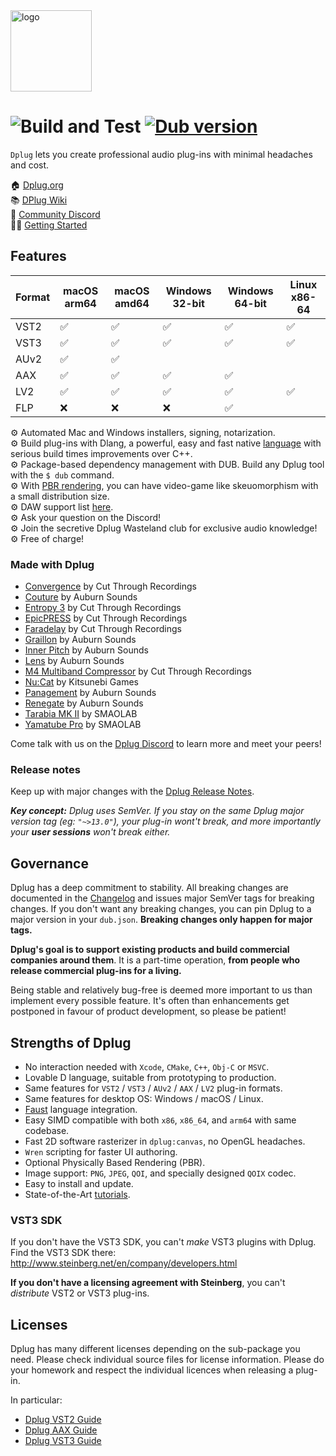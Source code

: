 <img alt="logo" src="https://cdn.rawgit.com/AuburnSounds/dplug/master/tools/dplug-logos/logo-coloured-on-transparent.png" width="130">

# ![Build and Test](https://github.com/AuburnSounds/Dplug/workflows/ci/badge.svg) <a href="https://code.dlang.org/packages/dplug" title="Go to dplug"><img src="https://img.shields.io/dub/v/dplug.svg" alt="Dub version"></a>

`Dplug` lets you create professional audio plug-ins with minimal headaches and cost.

🏠 [Dplug.org](https://dplug.org/)  
📚 [DPlug Wiki](https://github.com/AuburnSounds/Dplug/wiki)  
💬 [Community Discord](https://discord.gg/7PdUvUbyJs)  
👩‍🏫 [Getting Started](https://github.com/AuburnSounds/Dplug/wiki/Getting-Started)  


## Features

|  Format | macOS arm64 | macOS amd64  | Windows 32-bit | Windows 64-bit | Linux x86-64 | 
|---------|-------------|--------------|----------------|----------------|--------------|
| VST2    | ✅         | ✅          | ✅            | ✅            | ✅          | 
| VST3    | ✅         | ✅          | ✅            | ✅            | ✅          | 
| AUv2    | ✅         | ✅          |                |                |              |
| AAX     | ✅          | ✅          | ✅             | ✅            |              |
| LV2     | ✅         | ✅          | ✅            | ✅            | ✅          | 
| FLP     | ❌         | ❌          | ❌            | ✅            |             | 


⚙️ Automated Mac and Windows installers, signing, notarization.  
⚙️ Build plug-ins with Dlang, a powerful, easy and fast native [language](https://dlang.org/orgs-using-d.html) with serious build times improvements over C++.  
⚙️ Package-based dependency management with DUB. Build any Dplug tool with the `$ dub` command.  
⚙️ With [PBR rendering](http://www.auburnsounds.com/blog/2016-09-16_PBR-for-Audio-Software-Interfaces.html), you can have video-game like skeuomorphism with a small distribution size.  
⚙️ DAW support list [here](https://github.com/AuburnSounds/Dplug/wiki/Host-Support).  
⚙️ Ask your question on the Discord!  
⚙️ Join the secretive Dplug Wasteland club for exclusive audio knowledge!  
⚙️ Free of charge!  


### Made with Dplug

- [Convergence](https://www.cutthroughrecordings.com/product/Convergence) by Cut Through Recordings
- [Couture](https://www.auburnsounds.com/products/Couture.html) by Auburn Sounds
- [Entropy 3](https://cutthroughrecordings.com/products/entropy-3-stereo-crossover-delay) by Cut Through Recordings
- [EpicPRESS](https://www.cutthroughrecordings.com/product/EpicPRESS) by Cut Through Recordings
- [Faradelay](https://cutthroughrecordings.com/products/faradelay) by Cut Through Recordings
- [Graillon](https://www.auburnsounds.com/products/Graillon.html) by Auburn Sounds
- [Inner Pitch](https://www.auburnsounds.com/products/InnerPitch.html) by Auburn Sounds
- [Lens](https://www.auburnsounds.com/products/Lens.html) by Auburn Sounds
- [M4 Multiband Compressor](https://www.cutthroughrecordings.com/product/M4_Multiband_Compressor) by Cut Through Recordings
- [Nu:Cat](https://lunafoxgirlvt.itch.io/nucat) by Kitsunebi Games
- [Panagement](https://www.auburnsounds.com/products/Panagement.html) by Auburn Sounds
- [Renegate](https://www.auburnsounds.com/products/Renegate.html) by Auburn Sounds
- [Tarabia MK II](https://smaolab.org/product/tarabiamk2/) by SMAOLAB
- [Yamatube Pro](https://smaolab.org/yamatube/) by SMAOLAB


Come talk with us on the [Dplug Discord](https://discord.gg/QZtGZUw) to learn more and meet your peers!



### Release notes

Keep up with major changes with the [Dplug Release Notes](https://github.com/AuburnSounds/Dplug/wiki/Release-notes).   

_**Key concept:** Dplug uses SemVer. If you stay on the same Dplug major version tag (eg: `"~>13.0"`), your plug-in wont't break, and more importantly your **user sessions** won't break either._





## Governance

Dplug has a deep commitment to stability. All breaking changes are documented in the [Changelog](https://github.com/AuburnSounds/Dplug/wiki/) and issues major SemVer tags for breaking changes. If you don't want any breaking changes, you can pin Dplug to a major version in your `dub.json`. **Breaking changes only happen for major tags.**


**Dplug's goal is to support existing products and build commercial companies around them**. 
It is a part-time operation, **from people who release commercial plug-ins for a living.**

Being stable and relatively bug-free is deemed more important to us than implement every possible feature. It's often than enhancements get postponed in favour of product development, so please be patient!



## Strengths of Dplug

  - No interaction needed with `Xcode`, `CMake`, `C++`, `Obj-C` or `MSVC`.
  - Lovable D language, suitable from prototyping to production.
  - Same features for `VST2` / `VST3` / `AUv2` / `AAX` / `LV2` plug-in formats.
  - Same features for desktop OS: Windows / macOS / Linux.
  - [Faust](https://github.com/ctrecordings/dplug-faust-example) language integration.
  - Easy SIMD compatible with both `x86`, `x86_64`, and `arm64` with same codebase.
  - Fast 2D software rasterizer in `dplug:canvas`, no OpenGL headaches.
  - `Wren` scripting for faster UI authoring.
  - Optional Physically Based Rendering (PBR).
  - Image support: `PNG`, `JPEG`, `QOI`, and specially designed `QOIX` codec.
  - Easy to install and update.
  - State-of-the-Art [tutorials](https://dplug.org/#tutorials).


### VST3 SDK

If you don't have the VST3 SDK, you can't _make_ VST3 plugins with Dplug.
Find the VST3 SDK there: http://www.steinberg.net/en/company/developers.html

**If you don't have a licensing agreement with Steinberg**, you can't _distribute_ VST2 or VST3 plug-ins.


## Licenses

Dplug has many different licenses depending on the sub-package you need.
Please check individual source files for license information.
Please do your homework and respect the individual licences when releasing a plug-in.

In particular:
- [Dplug VST2 Guide](https://github.com/AuburnSounds/Dplug/wiki/Dplug-VST2-Guide)
- [Dplug AAX Guide](https://github.com/AuburnSounds/Dplug/wiki/Dplug-AAX-Guide)
- [Dplug VST3 Guide](https://github.com/AuburnSounds/Dplug/wiki/Dplug-VST3-Guide)

